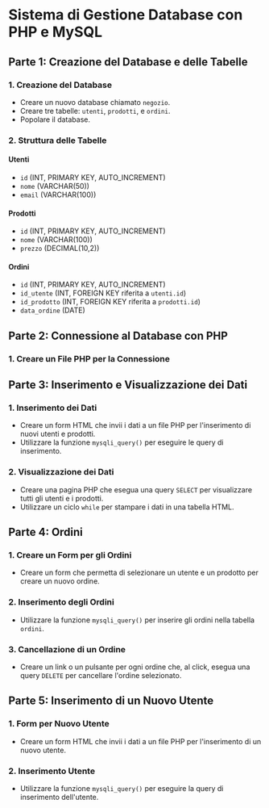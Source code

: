 # Sistema di Gestione Database con PHP e MySQL

## Parte 1: Creazione del Database e delle Tabelle

### 1. Creazione del Database
- Creare un nuovo database chiamato `negozio`.
- Creare tre tabelle: `utenti`, `prodotti`, e `ordini`.
- Popolare il database.

### 2. Struttura delle Tabelle

#### Utenti
- `id` (INT, PRIMARY KEY, AUTO_INCREMENT)
- `nome` (VARCHAR(50))
- `email` (VARCHAR(100))

#### Prodotti
- `id` (INT, PRIMARY KEY, AUTO_INCREMENT)
- `nome` (VARCHAR(100))
- `prezzo` (DECIMAL(10,2))

#### Ordini
- `id` (INT, PRIMARY KEY, AUTO_INCREMENT)
- `id_utente` (INT, FOREIGN KEY riferita a `utenti.id`)
- `id_prodotto` (INT, FOREIGN KEY riferita a `prodotti.id`)
- `data_ordine` (DATE)

## Parte 2: Connessione al Database con PHP

### 1. Creare un File PHP per la Connessione

## Parte 3: Inserimento e Visualizzazione dei Dati

### 1. Inserimento dei Dati
- Creare un form HTML che invii i dati a un file PHP per l'inserimento di nuovi utenti e prodotti.
- Utilizzare la funzione `mysqli_query()` per eseguire le query di inserimento.

### 2. Visualizzazione dei Dati
- Creare una pagina PHP che esegua una query `SELECT` per visualizzare tutti gli utenti e i prodotti.
- Utilizzare un ciclo `while` per stampare i dati in una tabella HTML.

## Parte 4: Ordini

### 1. Creare un Form per gli Ordini
- Creare un form che permetta di selezionare un utente e un prodotto per creare un nuovo ordine.

### 2. Inserimento degli Ordini
- Utilizzare la funzione `mysqli_query()` per inserire gli ordini nella tabella `ordini`.

### 3. Cancellazione di un Ordine
- Creare un link o un pulsante per ogni ordine che, al click, esegua una query `DELETE` per cancellare l'ordine selezionato.

## Parte 5: Inserimento di un Nuovo Utente

### 1. Form per Nuovo Utente
- Creare un form HTML che invii i dati a un file PHP per l'inserimento di un nuovo utente.

### 2. Inserimento Utente
- Utilizzare la funzione `mysqli_query()` per eseguire la query di inserimento dell'utente.
